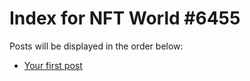# Index for NFT World #6455
Posts will be displayed in the order below:

- [Your first post](./001-first.md)

